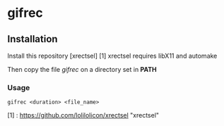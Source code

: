# gifrec

## Installation
Install this repository [xrectsel] [1]
xrectsel requires libX11 and automake

Then copy the file *gifrec* on a directory set in **PATH**

### Usage
```
gifrec <duration> <file_name>
```


[1] : https://github.com/lolilolicon/xrectsel "xrectsel"

